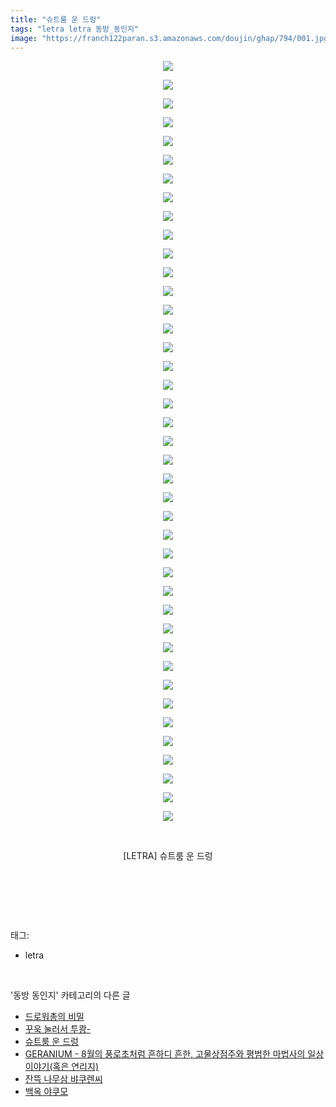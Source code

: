 ```yaml
---
title: "슈트룸 운 드렁"
tags: "letra letra 동방_동인지"
image: "https://franch122paran.s3.amazonaws.com/doujin/ghap/794/001.jpg"
---
```

<div class="article">
<p style="text-align: center; clear: none; float: none;"><img src="{{ site.imgserver7 }}/ghap/794/001.jpg"/></p>
<p style="text-align: center; clear: none; float: none;"><img src="{{ site.imgserver7 }}/ghap/794/002.jpg"/></p>
<p style="text-align: center; clear: none; float: none;"><img src="{{ site.imgserver7 }}/ghap/794/003.jpg"/></p>
<p style="text-align: center; clear: none; float: none;"><img src="{{ site.imgserver7 }}/ghap/794/004.jpg"/></p>
<p style="text-align: center; clear: none; float: none;"><img src="{{ site.imgserver7 }}/ghap/794/005.jpg"/></p>
<p style="text-align: center; clear: none; float: none;"><img src="{{ site.imgserver7 }}/ghap/794/006.jpg"/></p>
<p style="text-align: center; clear: none; float: none;"><img src="{{ site.imgserver7 }}/ghap/794/007.jpg"/></p>
<p style="text-align: center; clear: none; float: none;"><img src="{{ site.imgserver7 }}/ghap/794/008.jpg"/></p>
<p style="text-align: center; clear: none; float: none;"><img src="{{ site.imgserver7 }}/ghap/794/009.jpg"/></p>
<p style="text-align: center; clear: none; float: none;"><img src="{{ site.imgserver7 }}/ghap/794/010.jpg"/></p>
<p style="text-align: center; clear: none; float: none;"><img src="{{ site.imgserver7 }}/ghap/794/011.jpg"/></p>
<p style="text-align: center; clear: none; float: none;"><img src="{{ site.imgserver7 }}/ghap/794/012.jpg"/></p>
<p style="text-align: center; clear: none; float: none;"><img src="{{ site.imgserver7 }}/ghap/794/013.jpg"/></p>
<p style="text-align: center; clear: none; float: none;"><img src="{{ site.imgserver7 }}/ghap/794/014.jpg"/></p>
<p style="text-align: center; clear: none; float: none;"><img src="{{ site.imgserver7 }}/ghap/794/015.jpg"/></p>
<p style="text-align: center; clear: none; float: none;"><img src="{{ site.imgserver7 }}/ghap/794/016.jpg"/></p>
<p style="text-align: center; clear: none; float: none;"><img src="{{ site.imgserver7 }}/ghap/794/017.jpg"/></p>
<p style="text-align: center; clear: none; float: none;"><img src="{{ site.imgserver7 }}/ghap/794/018.jpg"/></p>
<p style="text-align: center; clear: none; float: none;"><img src="{{ site.imgserver7 }}/ghap/794/019.jpg"/></p>
<p style="text-align: center; clear: none; float: none;"><img src="{{ site.imgserver7 }}/ghap/794/020.jpg"/></p>
<p style="text-align: center; clear: none; float: none;"><img src="{{ site.imgserver7 }}/ghap/794/021.jpg"/></p>
<p style="text-align: center; clear: none; float: none;"><img src="{{ site.imgserver7 }}/ghap/794/022.jpg"/></p>
<p style="text-align: center; clear: none; float: none;"><img src="{{ site.imgserver7 }}/ghap/794/023.jpg"/></p>
<p style="text-align: center; clear: none; float: none;"><img src="{{ site.imgserver7 }}/ghap/794/024.jpg"/></p>
<p style="text-align: center; clear: none; float: none;"><img src="{{ site.imgserver7 }}/ghap/794/025.jpg"/></p>
<p style="text-align: center; clear: none; float: none;"><img src="{{ site.imgserver7 }}/ghap/794/026.jpg"/></p>
<p style="text-align: center; clear: none; float: none;"><img src="{{ site.imgserver7 }}/ghap/794/027.jpg"/></p>
<p style="text-align: center; clear: none; float: none;"><img src="{{ site.imgserver7 }}/ghap/794/028.jpg"/></p>
<p style="text-align: center; clear: none; float: none;"><img src="{{ site.imgserver7 }}/ghap/794/029.jpg"/></p>
<p style="text-align: center; clear: none; float: none;"><img src="{{ site.imgserver7 }}/ghap/794/030.jpg"/></p>
<p style="text-align: center; clear: none; float: none;"><img src="{{ site.imgserver7 }}/ghap/794/031.jpg"/></p>
<p style="text-align: center; clear: none; float: none;"><img src="{{ site.imgserver7 }}/ghap/794/032.jpg"/></p>
<p style="text-align: center; clear: none; float: none;"><img src="{{ site.imgserver7 }}/ghap/794/033.jpg"/></p>
<p style="text-align: center; clear: none; float: none;"><img src="{{ site.imgserver7 }}/ghap/794/034.jpg"/></p>
<p style="text-align: center; clear: none; float: none;"><img src="{{ site.imgserver7 }}/ghap/794/035.jpg"/></p>
<p style="text-align: center; clear: none; float: none;"><img src="{{ site.imgserver7 }}/ghap/794/036.jpg"/></p>
<p style="text-align: center; clear: none; float: none;"><img src="{{ site.imgserver7 }}/ghap/794/037.jpg"/></p>
<p style="text-align: center; clear: none; float: none;"><img src="{{ site.imgserver7 }}/ghap/794/038.jpg"/></p>
<p style="text-align: center; clear: none; float: none;"><img src="{{ site.imgserver7 }}/ghap/794/039.jpg"/></p>
<p style="text-align: center; clear: none; float: none;"><img src="{{ site.imgserver7 }}/ghap/794/040.jpg"/></p>
<p style="text-align: center; clear: none; float: none;"><img src="{{ site.imgserver7 }}/ghap/794/041.jpg"/></p>
<p style="text-align: center; clear: none; float: none;"><br/></p>
<p style="text-align: center; clear: none; float: none;">[LETRA] 슈트룸 운 드렁</p>
<p style="text-align: center; clear: none; float: none;"><br/></p>
<p><br/></p>
</div><br/>
<div class="tagTrail">
<p>태그: </p>
<ul>
<li>letra</li>
</ul>
</div><br/>
<div class="another">
<p>'동방 동인지' 카테고리의 다른 글</p>
<ul>
<li><a href="/ghap_797">드로워총의 비밀</a></li>
<li><a href="/ghap_795">꾸욱 눌러서 투쾅-</a></li>
<li><a href="/ghap_794">슈트룸 운 드렁</a></li>
<li><a href="/ghap_793">GERANIUM - 8월의 풍로초처럼 흔하디 흔한, 고물상점주와 평범한 마법사의 일상이야기(혹은 연리지)</a></li>
<li><a href="/ghap_792">잔뜩 나무삼 뱌쿠렌씨</a></li>
<li><a href="/ghap_791">백옥 야쿠모</a></li>
</ul>
</div><br/>
<div class="cb_module cb_fluid">
<div class="cb_wrt cb_profile">
</div><!-- commentList close -->
</div><br/>
